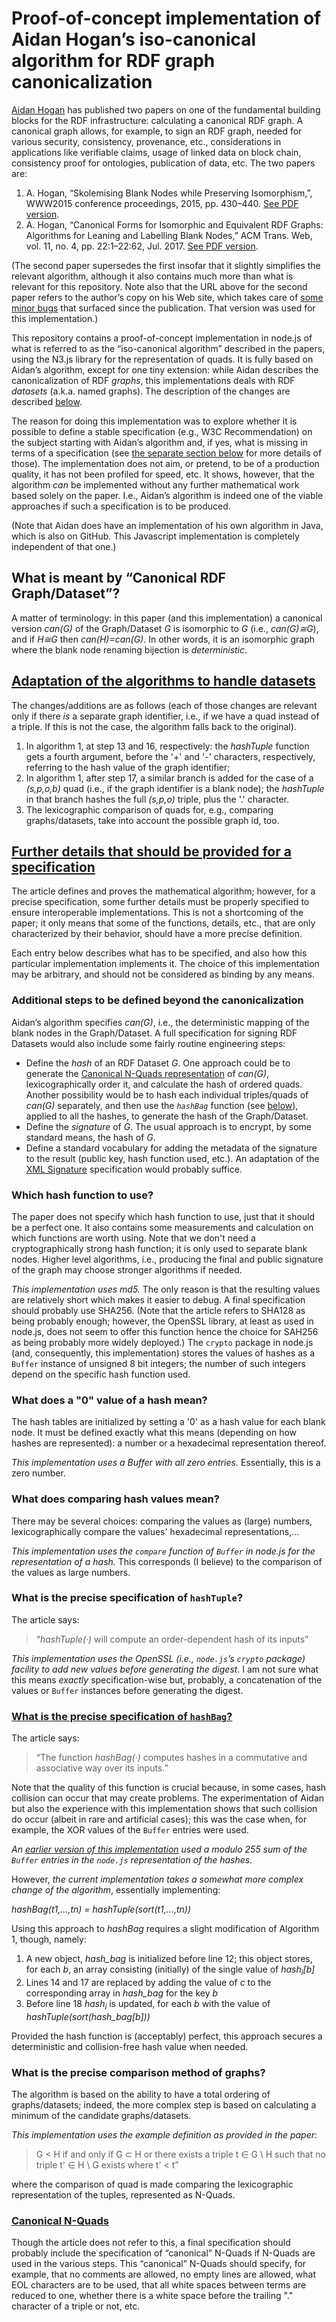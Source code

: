 # Proof-of-concept implementation of Aidan Hogan’s iso-canonical algorithm for RDF graph canonicalization

[Aidan Hogan](http://aidanhogan.com/) has published two papers on one of the fundamental building blocks for the RDF infrastructure: calculating a canonical RDF graph. A canonical graph allows, for example, to sign an RDF graph, needed for various security, consistency, provenance, etc., considerations in applications like verifiable claims, usage of linked data on block chain, consistency proof for ontologies, publication of data, etc. The two papers are:

1. A. Hogan, “Skolemising Blank Nodes while Preserving Isomorphism,”, WWW2015 conference proceedings, 2015, pp. 430–440. [See PDF version](http://www.www2015.it/documents/proceedings/proceedings/p430.pdf).
2. A. Hogan, “Canonical Forms for Isomorphic and Equivalent RDF Graphs: Algorithms for Leaning and Labelling Blank Nodes,” ACM Trans. Web, vol. 11, no. 4, pp. 22:1–22:62, Jul. 2017. [See PDF version](http://aidanhogan.com/docs/rdf-canonicalisation.pdf).

(The second paper supersedes the first insofar that it slightly simplifies the relevant algorithm, although it also contains much more than what is relevant for this repository. Note also that the URL above for the second paper refers to the author’s copy on his Web site, which takes care of [some minor bugs](http://aidanhogan.com/#errataH17) that surfaced since the publication. That version was used for this implementation.)

This repository contains a proof-of-concept implementation in node.js of what is referred to as the “iso-canonical algorithm” described in the papers, using the N3.js library for the representation of quads. It is fully based on Aidan’s algorithm, except for one tiny extension: while Aidan describes the canonicalization of RDF _graphs_, this implementations deals with RDF _datasets_ (a.k.a. named graphs). The description of the changes are described [below](#datasets).

The reason for doing this implementation was to explore whether it is possible to define a stable specification (e.g., W3C Recommendation) on the subject starting with Aidan’s algorithm and, if yes, what is missing in terms of a specification (see [the separate section below](#spec) for more details of those). The implementation does not aim, or pretend, to be of a production quality, it has not been profiled for speed, etc. It shows, however, that the algorithm _can_ be implemented without any further mathematical work based solely on the paper. I.e., Aidan’s algorithm is indeed one of the viable approaches if such a specification is to be produced.

(Note that Aidan does have an implementation of his own algorithm in Java, which is also on GitHub. This Javascript implementation is completely independent of that one.)

## What is meant by “Canonical RDF Graph/Dataset”?

A matter of terminology: in this paper (and this implementation) a canonical version _can(G)_ of the Graph/Dataset _G_ is isomorphic to _G_ (i.e., _can(G)≅G_), and if _H≅G_ then _can(H)=can(G)_. In other words, it is an isomorphic graph where the blank node renaming bijection is _deterministic_.

## [Adaptation of the algorithms to handle datasets](id:datasets)

The changes/additions are as follows (each of those changes are relevant only if there _is_ a separate graph identifier, i.e., if we have a quad instead of a triple. If this is not the case, the algorithm falls back to the original).

1. In algorithm 1, at step 13 and 16, respectively: the _hashTuple_ function gets a fourth argument, before the '+' and '-' characters, respectively, referring to the hash value of the graph identifier;
2. In algorithm 1, after step 17, a similar branch is added for the case of a _(s,p,o,b)_ quad (i.e., if the graph identifier is a blank node); the _hashTuple_ in that branch hashes the full _(s,p,o)_ triple, plus the '.' character.
3. The lexicographic comparison of quads for, e.g., comparing graphs/datasets, take into account the possible graph id, too.

## [Further details that should be provided for a specification](id:spec)

The article defines and proves the mathematical algorithm; however, for a precise specification, some further details must be properly specified to ensure interoperable implementations. This is not a shortcoming of the paper; it only means that some of the functions, details, etc., that are only characterized by their behavior, should have a more precise definition.

Each entry below describes what has to be specified, and also how this particular implementation implements it. The choice of this implementation may be arbitrary, and should not be considered as binding by any means.

### Additional steps to be defined beyond the canonicalization

Aidan’s algorithm specifies _can(G)_, i.e., the deterministic mapping of the blank nodes in the Graph/Dataset. A full specification for signing RDF Datasets would also include some fairly routine engineering steps:

- Define the _hash_ of an RDF Dataset _G_. One approach could be to generate the [Canonical N-Quads representation](#canq) of _can(G)_, lexicographically order it, and calculate the hash of ordered quads. Another possibility would be to hash each individual triples/quads of _can(G)_ separately, and then use the _`hashBag`_ function (see [below](#hashbag)), applied to all the hashes, to generate the hash of the Graph/Dataset.
- Define the _signature_ of _G_. The usual approach is to encrypt, by some standard means, the hash of _G_.
- Define a standard vocabulary for adding the metadata of the signature to the result (public key, hash function used, etc.). An adaptation of the [XML Signature](https://www.w3.org/TR/xmldsig-core/) specification would probably suffice.

### Which hash function to use?

The paper does not specify which hash function to use, just that it should be a perfect one. It also contains some measurements and calculation on which functions are worth using. Note that we don't need a cryptographically strong hash function; it is only used to separate blank nodes. Higher level algorithms, i.e., producing the final and public signature of the graph may choose stronger algorithms if needed.

_This implementation uses md5._ The only reason is that the resulting values are relatively short which makes it easier to debug. A final specification should probably use SHA256. (Note that the article refers to SHA128 as being probably enough; however, the OpenSSL library, at least as used in node.js, does not seem to offer this function hence the choice for SAH256 as being probably more widely deployed.) The `crypto` package in node.js (and, consequently, this implementation) stores the values of hashes as a `Buffer` instance of unsigned 8 bit integers; the number of such integers depend on the specific hash function used.

### What does a "0" value of a hash mean?

The hash tables are initialized by setting a '0' as a hash value for each blank node. It must be defined exactly what this means (depending on how hashes are represented): a number or a hexadecimal representation thereof.

_This implementation uses a Buffer with all zero entries._ Essentially, this is a zero number.

### What does comparing hash values mean?

There may be several choices: comparing the values as (large) numbers, lexicographically compare the values' hexadecimal representations,…

_This implementation uses the `compare` function of `Buffer` in node.js for the representation of a hash._ This corresponds (I believe) to the comparison of the values as large numbers.

### What is the precise specification of `hashTuple`?

The article says:

>“_hashTuple(·)_ will compute an order-dependent hash of its inputs”

_This implementation uses the OpenSSL (i.e., `node.js`’s `crypto` package) facility to add new values before generating the digest_. I am not sure what this means _exactly_ specification-wise but, probably, a concatenation of the values or `Buffer` instances before generating the digest.

### [What is the precise specification of `hashBag`?](id:hashbag)

The article says:

> “The function _hashBag(·)_ computes hashes in a commutative and associative way over its inputs.”

Note that the quality of this function is crucial because, in some cases, hash collision can occur that may create problems. The experimentation of Aidan but also the experience with this implementation shows that such collision do occur (albeit in rare and artificial cases); this was the case when, for example, the XOR values of the `Buffer` entries were used.

_An [earlier version of this implementation](https://github.com/iherman/canonical_rdf/releases/tag/original) used a modulo 255 sum of the `Buffer` entries in the `node.js` representation of the hashes._

However, _the current implementation takes a somewhat more complex change of the algorithm_, essentially implementing:

_hashBag(t1,...,tn) = hashTuple(sort(t1,...,tn))_

Using this approach to _hashBag_ requires a slight modification of Algorithm 1, though, namely:

1. A new object, _hash_bag_ is initialized before line 12; this object stores, for each _b_, an array consisting (initially) of the single value of _hash<sub>i</sub>[b]_
2. Lines 14 and 17 are replaced by adding the value of _c_ to the corresponding array in _hash_bag_ for the key _b_
3. Before line 18 _hash<sub>i</sub>_ is updated, for each _b_ with the value of _hashTuple(sort(hash_bag[b]))_

Provided the hash function is (acceptably) perfect, this approach secures a deterministic and collision-free hash value when needed.

### What is the precise comparison method of graphs?

The algorithm is based on the ability to have a total ordering of graphs/datasets; indeed, the more complex step is based on calculating a minimum of the candidate graphs/datasets.

_This implementation uses the example definition as provided in the paper:_

> G < H if and only if G ⊂ H or there exists a triple t ∈ G \ H such that no triple t' ∈ H \ G exists where t' < t”

where the comparison of quad is made comparing the lexicographic representation of the tuples, represented as N-Quads.

### [Canonical N-Quads](id:canq)

Though the article does not refer to this, a final specification should probably include the specification of “canonical” N-Quads if N-Quads are used in the various steps. This “canonical” N-Quads should specify, for example, that no comments are allowed, no empty lines are allowed, what EOL characters are to be used, that all white spaces between terms are reduced to one, whether there is a white space before the trailing "." character of a triple or not, etc.
